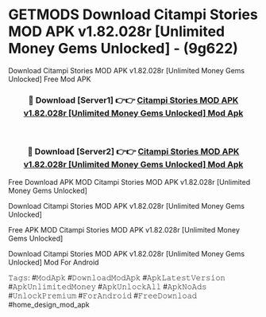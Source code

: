 # GETMODS Download Citampi Stories MOD APK v1.82.028r [Unlimited Money Gems Unlocked] - (9g622)
Download Citampi Stories MOD APK v1.82.028r [Unlimited Money Gems Unlocked] Free Mod APK

<div align="center">
<h3>🔴 Download [Server1] 👉👉 <a href="https://apk-comot.site?title=Citampi_Stories_MOD_APK_v1.82.028r_[Unlimited_Money_Gems_Unlocked]">Citampi Stories MOD APK v1.82.028r [Unlimited Money Gems Unlocked] Mod Apk</a></h3><br>

<h3>🔴 Download [Server2] 👉👉 <a href="https://apk-comot.site?title=Citampi_Stories_MOD_APK_v1.82.028r_[Unlimited_Money_Gems_Unlocked]">Citampi Stories MOD APK v1.82.028r [Unlimited Money Gems Unlocked] Mod Apk</a></h3>
</div>


Free Download APK MOD Citampi Stories MOD APK v1.82.028r [Unlimited Money Gems Unlocked]

Download Citampi Stories MOD APK v1.82.028r [Unlimited Money Gems Unlocked] 

Free APK MOD Citampi Stories MOD APK v1.82.028r [Unlimited Money Gems Unlocked] 

Download Citampi Stories MOD APK v1.82.028r [Unlimited Money Gems Unlocked] Mod For Android

𝚃𝚊𝚐𝚜: #𝙼𝚘𝚍𝙰𝚙𝚔 #𝙳𝚘𝚠𝚗𝚕𝚘𝚊𝚍𝙼𝚘𝚍𝙰𝚙𝚔 #𝙰𝚙𝚔𝙻𝚊𝚝𝚎𝚜𝚝𝚅𝚎𝚛𝚜𝚒𝚘𝚗 #𝙰𝚙𝚔𝚄𝚗𝚕𝚒𝚖𝚒𝚝𝚎𝚍𝙼𝚘𝚗𝚎𝚢 #𝙰𝚙𝚔𝚄𝚗𝚕𝚘𝚌𝚔𝙰𝚕𝚕 #𝙰𝚙𝚔𝙽𝚘𝙰𝚍𝚜 #𝚄𝚗𝚕𝚘𝚌𝚔𝙿𝚛𝚎𝚖𝚒𝚞𝚖 #𝙵𝚘𝚛𝙰𝚗𝚍𝚛𝚘𝚒𝚍 #𝙵𝚛𝚎𝚎𝙳𝚘𝚠𝚗𝚕𝚘𝚊𝚍 #home_design_mod_apk